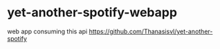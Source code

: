 # yet-another-spotify-webapp
web app consuming this api https://github.com/Thanasisvl/yet-another-spotify 
